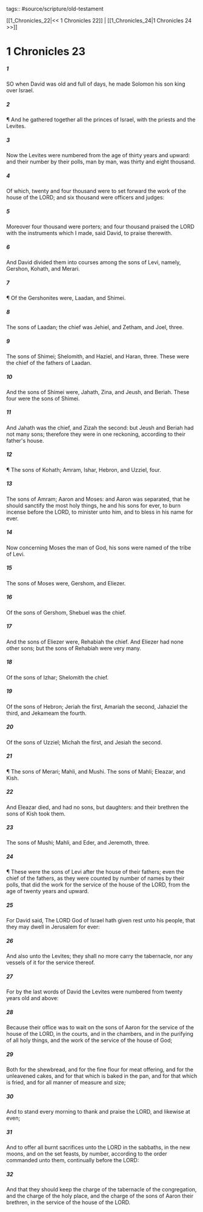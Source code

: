 tags:: #source/scripture/old-testament

[[1_Chronicles_22|<< 1 Chronicles 22]] | [[1_Chronicles_24|1 Chronicles 24 >>]]

# 1 Chronicles 23

##### 1

SO when David was old and full of days, he made Solomon his son king over Israel.

##### 2

¶ And he gathered together all the princes of Israel, with the priests and the Levites.

##### 3

Now the Levites were numbered from the age of thirty years and upward: and their number by their polls, man by man, was thirty and eight thousand.

##### 4

Of which, twenty and four thousand were to set forward the work of the house of the LORD; and six thousand were officers and judges:

##### 5

Moreover four thousand were porters; and four thousand praised the LORD with the instruments which I made, said David, to praise therewith.

##### 6

And David divided them into courses among the sons of Levi, namely, Gershon, Kohath, and Merari.

##### 7

¶ Of the Gershonites were, Laadan, and Shimei.

##### 8

The sons of Laadan; the chief was Jehiel, and Zetham, and Joel, three.

##### 9

The sons of Shimei; Shelomith, and Haziel, and Haran, three. These were the chief of the fathers of Laadan.

##### 10

And the sons of Shimei were, Jahath, Zina, and Jeush, and Beriah. These four were the sons of Shimei.

##### 11

And Jahath was the chief, and Zizah the second: but Jeush and Beriah had not many sons; therefore they were in one reckoning, according to their father's house.

##### 12

¶ The sons of Kohath; Amram, Ishar, Hebron, and Uzziel, four.

##### 13

The sons of Amram; Aaron and Moses: and Aaron was separated, that he should sanctify the most holy things, he and his sons for ever, to burn incense before the LORD, to minister unto him, and to bless in his name for ever.

##### 14

Now concerning Moses the man of God, his sons were named of the tribe of Levi.

##### 15

The sons of Moses were, Gershom, and Eliezer.

##### 16

Of the sons of Gershom, Shebuel was the chief.

##### 17

And the sons of Eliezer were, Rehabiah the chief. And Eliezer had none other sons; but the sons of Rehabiah were very many.

##### 18

Of the sons of Izhar; Shelomith the chief.

##### 19

Of the sons of Hebron; Jeriah the first, Amariah the second, Jahaziel the third, and Jekameam the fourth.

##### 20

Of the sons of Uzziel; Michah the first, and Jesiah the second.

##### 21

¶ The sons of Merari; Mahli, and Mushi. The sons of Mahli; Eleazar, and Kish.

##### 22

And Eleazar died, and had no sons, but daughters: and their brethren the sons of Kish took them.

##### 23

The sons of Mushi; Mahli, and Eder, and Jeremoth, three.

##### 24

¶ These were the sons of Levi after the house of their fathers; even the chief of the fathers, as they were counted by number of names by their polls, that did the work for the service of the house of the LORD, from the age of twenty years and upward.

##### 25

For David said, The LORD God of Israel hath given rest unto his people, that they may dwell in Jerusalem for ever:

##### 26

And also unto the Levites; they shall no more carry the tabernacle, nor any vessels of it for the service thereof.

##### 27

For by the last words of David the Levites were numbered from twenty years old and above:

##### 28

Because their office was to wait on the sons of Aaron for the service of the house of the LORD, in the courts, and in the chambers, and in the purifying of all holy things, and the work of the service of the house of God;

##### 29

Both for the shewbread, and for the fine flour for meat offering, and for the unleavened cakes, and for that which is baked in the pan, and for that which is fried, and for all manner of measure and size;

##### 30

And to stand every morning to thank and praise the LORD, and likewise at even;

##### 31

And to offer all burnt sacrifices unto the LORD in the sabbaths, in the new moons, and on the set feasts, by number, according to the order commanded unto them, continually before the LORD:

##### 32

And that they should keep the charge of the tabernacle of the congregation, and the charge of the holy place, and the charge of the sons of Aaron their brethren, in the service of the house of the LORD.
